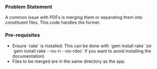 ### Problem Statement
A common issue with PDFs is merging them or separating them into constituent files.
This code handles the former.

### Pre-requisites
<ul>
  <li>Ensure `rake` is installed. This can be done with `gem install rake` (or 
  `gem install rake --no-ri --no-rdoc` if you want to avoid installing the documentation)</li> 
  <li>Files to be merged are in the same directory as the app.</li>
</ul>
